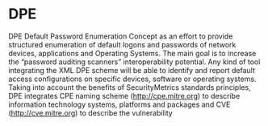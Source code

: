 DPE
===

DPE Default Password Enumeration Concept as an effort to provide structured enumeration of default logons and passwords of network devices, applications and Operating Systems.
The main goal is to increase the “password auditing scanners” interoperability potential. Any kind of tool integrating the XML DPE scheme will be able to identify and report default access configurations on specific devices, software or operating systems.
Taking into account the benefits of SecurityMetrics standards principles, DPE integrates CPE naming scheme (http://cpe.mitre.org) to describe information technology systems, platforms and packages and CVE (http://cve.mitre.org) to describe the vulnerability
